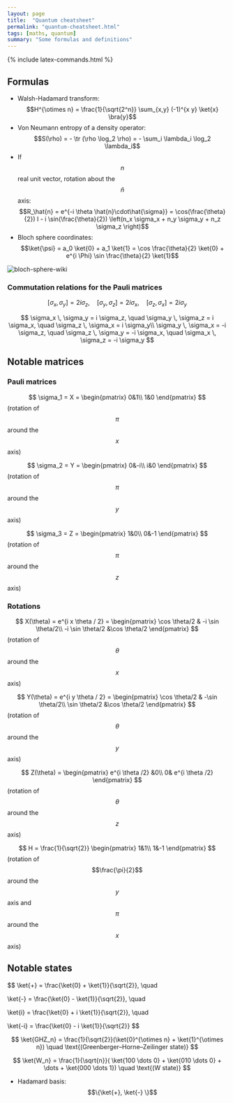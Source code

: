 ```yaml
---
layout: page
title:  "Quantum cheatsheet"
permalink: "quantum-cheatsheet.html"
tags: [maths, quantum]
summary: "Some formulas and definitions"
---
```

{% include latex-commands.html %}

## Formulas
* Walsh-Hadamard transform: $$H^{\otimes n} = \frac{1}{\sqrt{2^n}} \sum_{x,y} (-1)^{x y} \ket{x} \bra{y}$$
* Von Neumann entropy of a density operator: $$S(\rho) = - \tr (\rho \log_2 \rho) = - \sum_i \lambda_i \log_2 \lambda_i$$
* If $$n$$ real unit vector, rotation about the $$\hat{n}$$ axis: $$R_\hat{n} = e^{-i \theta \hat{n}\cdot\hat{\sigma}} = \cos(\frac{\theta}{2}) I - i \sin(\frac{\theta}{2}) \left(n_x \sigma_x + n_y \sigma_y + n_z \sigma_z \right)$$
* Bloch sphere coordinates: $$\ket{\psi} = a_0 \ket{0} + a_1 \ket{1} = \cos \frac{\theta}{2} \ket{0} + e^{i \Phi} \sin \frac{\theta}{2} \ket{1}$$

![bloch-sphere-wiki](https://upload.wikimedia.org/wikipedia/commons/thumb/f/f4/Bloch_Sphere.svg/423px-Bloch_Sphere.svg.png)

### Commutation relations for the Pauli matrices

$$
[\sigma_x, \sigma_y] = 2i \sigma_z, \quad [\sigma_y, \sigma_z] = 2i \sigma_x, \quad [\sigma_z, \sigma_x] = 2i \sigma_y
$$

$$
\sigma_x \, \sigma_y = i \sigma_z, \quad \sigma_y \, \sigma_z = i \sigma_x, \quad \sigma_z \, \sigma_x = i \sigma_y\\
\sigma_y \, \sigma_x = -i \sigma_z, \quad \sigma_z \, \sigma_y = -i \sigma_x, \quad \sigma_x \, \sigma_z = -i \sigma_y
$$


## Notable matrices
### Pauli matrices
$$ \sigma_1 = X =
\begin{pmatrix}
0&1\\
1&0
\end{pmatrix}
$$ (rotation of $$\pi$$ around the $$x$$ axis)

$$ \sigma_2 = Y =
\begin{pmatrix}
0&-i\\
i&0
\end{pmatrix}
$$ (rotation of $$\pi$$ around the $$y$$ axis)

$$ \sigma_3 = Z =
\begin{pmatrix}
1&0\\
0&-1
\end{pmatrix}
$$ (rotation of $$\pi$$ around the $$z$$ axis)


### Rotations
$$ X(\theta) = e^{i x \theta / 2} =
\begin{pmatrix}
\cos \theta/2 & -i \sin \theta/2\\
-i \sin \theta/2 &\cos \theta/2
\end{pmatrix}
$$ (rotation of $$\theta$$ around the $$x$$ axis)

$$ Y(\theta) = e^{i y \theta / 2} =
\begin{pmatrix}
\cos \theta/2 & -\sin \theta/2\\
\sin \theta/2 &\cos \theta/2
\end{pmatrix}
$$ (rotation of $$\theta$$ around the $$y$$ axis)

$$ Z(\theta) =
\begin{pmatrix}
e^{i \theta /2} &0\\
0& e^{i \theta /2}
\end{pmatrix}
$$ (rotation of $$\theta$$ around the $$z$$ axis)

$$ H =  \frac{1}{\sqrt{2}}
\begin{pmatrix}
1&1\\
1&-1
\end{pmatrix}
$$ (rotation of $$\frac{\pi}{2}$$ around the $$y$$ axis and $$\pi$$ around the $$x$$ axis)


## Notable states

$$
\ket{+} = \frac{\ket{0} + \ket{1}}{\sqrt{2}}, \quad

\ket{-} = \frac{\ket{0} - \ket{1}}{\sqrt{2}}, \quad

\ket{i} = \frac{\ket{0} + i \ket{1}}{\sqrt{2}}, \quad

\ket{-i} = \frac{\ket{0} - i \ket{1}}{\sqrt{2}}
$$

$$
\ket{GHZ_n} = \frac{1}{\sqrt{2}}(\ket{0}^{\otimes n} + \ket{1}^{\otimes n}) \quad \text{(Greenberger–Horne–Zeilinger state)}
$$

$$
\ket{W_n} = \frac{1}{\sqrt{n}}( \ket{100 \dots 0} + \ket{010 \dots 0} + \dots + \ket{000 \dots 1}) \quad \text{(W state)}
$$

* Hadamard basis: $$\{\ket{+}, \ket{-} \}$$
